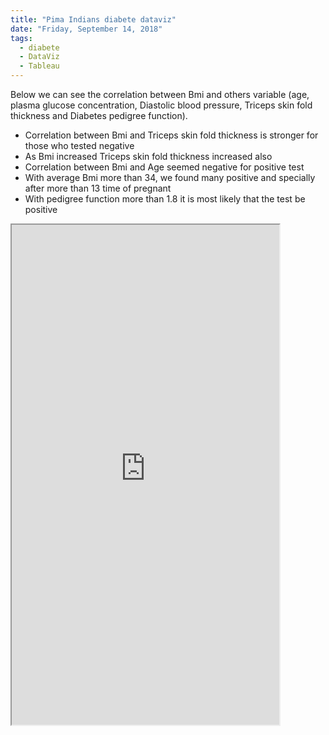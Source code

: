 ```yaml
---
title: "Pima Indians diabete dataviz"
date: "Friday, September 14, 2018"
tags:
  - diabete
  - DataViz
  - Tableau  
---
```


Below we can see the correlation between Bmi and others variable (age, plasma glucose concentration, Diastolic blood pressure, Triceps skin fold thickness and Diabetes pedigree function). 
- Correlation between Bmi and Triceps skin fold thickness is stronger for those who tested negative
- As Bmi increased Triceps skin fold thickness increased also
- Correlation between Bmi and Age seemed negative for positive test
- With average Bmi more than 34, we found many positive and specially after more than 13 time of pregnant  
- With pedigree function more than 1.8 it is most likely that the test be positive     
<iframe src="https://public.tableau.com/views/Diabete_2/Diabetedashboard?:showVizHome=no&:embed=true" width="85%" height="800"></iframe>
